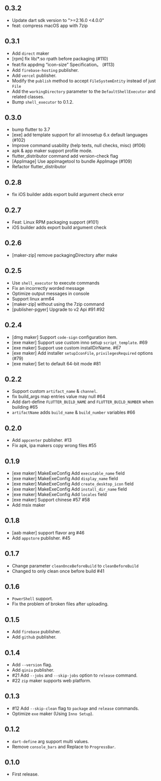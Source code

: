 ## 0.3.2

* Update dart sdk version to ">=2.16.0 <4.0.0"
* feat: compress macOS app with 7zip

## 0.3.1

* Add `direct` maker
* [rpm] fix lib/*.so rpath before packaging (#110)
* feat:fix appdmg “icon-size” Specification。 (#113)
* Add `firebase-hosting` publisher.
* Add `vercel` publisher.
* Modify the `publish` method to accept `FileSystemEntity` instead of just `File`
* Add the `workingDirectory` parameter to the `DefaultShellExecutor` and related classes.
* Bump `shell_executor` to 0.1.2.

## 0.3.0

* bump flutter to 3.7
* [exe] add template support for all innosetup 6.x default languages (#102)
* Improve command usability (help texts, null checks, misc) (#106)
* apk & app maker support profile mode.
* flutter_distributor command add version-check flag
* [AppImage] Use appimagetool to bundle AppImage (#109)
* Refactor flutter_distributor

## 0.2.8

* fix iOS builder adds export build argument check error

## 0.2.7

* Feat: Linux RPM packaging support (#101)
* iOS builder adds export build argument check

## 0.2.6

* [maker-zip] remove packagingDirectory after make

## 0.2.5

* Use `shell_executor` to execute commands
* Fix an incorrectly worded message
* Optimize output messages in console
* Support linux arm64
* [maker-zip] without using the 7zip command
* [publisher-pgyer] Upgrade to v2 Api #91 #92

## 0.2.4

* [dmg maker] Support `code-sign` configuration item.
* [exe maker] Support use custom inno setup `script_template`. #69
* [exe maker] Support use custom installDirName. #67
* [exe maker] Add installer `setupIconFile`, `privilegesRequired` options (#79)
* [exe maker] Set to default 64-bit mode #81

## 0.2.2

* Support custom `artifact_name` & `channel`.
* fix build_args map entries value may null #64
* Add dart-define `FLUTTER_BUILD_NAME` and `FLUTTER_BUILD_NUMBER` when building #65
* `artifactName` adds `build_name` & `build_number` variables #66

## 0.2.0

* Add `appcenter` publisher. #13
* Fix apk, ipa makers copy wrong files #55

## 0.1.9

* [exe maker] MakeExeConfig Add `executable_name` field
* [exe maker] MakeExeConfig Add `display_name` field
* [exe maker] MakeExeConfig Add `create_desktop_icon` field
* [exe maker] MakeExeConfig Add `install_dir_name` field
* [exe maker] MakeExeConfig Add `locales` field
* [exe maker] Support chinese #57 #58
* Add msix maker

## 0.1.8

* [aab maker] support flavor arg #46
* Add `appstore` publisher. #45

## 0.1.7

* Change parameter `cleanOnceBeforeBuild` to `cleanBeforeBuild`
* Changed to only clean once before build #41

## 0.1.6

* `PowerShell` support.
* Fix the problem of broken files after uploading.

## 0.1.5

* Add `firebase` publisher.
* Add `github` publisher.

## 0.1.4

* Add `--version` flag.
* Add `qiniu` publisher.
* #21 Add `--jobs` and `--skip-jobs` option to `release` command.
* #22 `zip` maker supports web platform.

## 0.1.3

* #12 Add `--skip-clean` flag to `package` and `release` commands.
* Optimize `exe` maker (Using `Inno Setup`).

## 0.1.2

* `dart-define` arg support multi values.
* Remove `console_bars` and Replace to `ProgressBar`.

## 0.1.0

* First release.
